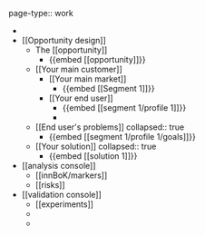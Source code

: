 page-type:: work

-
- [[Opportunity design]]
	- The [[opportunity]]
		- {{embed [[opportunity]]}}
	- [[Your main customer]]
		- [[Your main market]]
			- {{embed [[Segment 1]]}}
		- [[Your end user]]
			- {{embed [[segment 1/profile 1]]}}
			-
	- [[End user's problems]]
	  collapsed:: true
		- {{embed [[segment 1/profile 1/goals]]}}
	- [[Your solution]]
	  collapsed:: true
		- {{embed [[solution 1]]}}
- [[analysis console]]
	- [[innBoK/markers]]
	- [[risks]]
- [[validation console]]
	- [[experiments]]
	-
	-